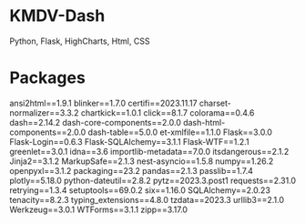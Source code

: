 # KMDV-Dash
Python, Flask, HighCharts, Html, CSS

# Packages
ansi2html==1.9.1
blinker==1.7.0
certifi==2023.11.17
charset-normalizer==3.3.2
chartkick==1.0.1
click==8.1.7
colorama==0.4.6
dash==2.14.2
dash-core-components==2.0.0
dash-html-components==2.0.0
dash-table==5.0.0
et-xmlfile==1.1.0
Flask==3.0.0
Flask-Login==0.6.3
Flask-SQLAlchemy==3.1.1
Flask-WTF==1.2.1
greenlet==3.0.1
idna==3.6
importlib-metadata==7.0.0
itsdangerous==2.1.2
Jinja2==3.1.2
MarkupSafe==2.1.3
nest-asyncio==1.5.8
numpy==1.26.2
openpyxl==3.1.2
packaging==23.2
pandas==2.1.3
passlib==1.7.4
plotly==5.18.0
python-dateutil==2.8.2
pytz==2023.3.post1
requests==2.31.0
retrying==1.3.4
setuptools==69.0.2
six==1.16.0
SQLAlchemy==2.0.23
tenacity==8.2.3
typing_extensions==4.8.0
tzdata==2023.3
urllib3==2.1.0
Werkzeug==3.0.1
WTForms==3.1.1
zipp==3.17.0

